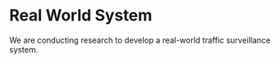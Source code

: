 # Real World System

We are conducting research to develop a real-world traffic surveillance system.
